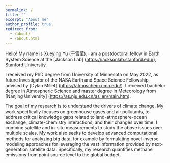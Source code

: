 ```yaml
---
permalink: /
title: ""
excerpt: "About me"
author_profile: true
redirect_from: 
  - /about/
  - /about.html
---
```


Hello! My name is Xueying Yu (于雪莹). I am a postdoctoral fellow in Earth System Science at the [Jackson Lab] (https://jacksonlab.stanford.edu/), Stanford University.

I received my PhD degree from University of Minnesota on May 2022, as future Investigator of the NASA Earth and Space Science Fellowship, advised by [Dylan Millet] (https://atmoschem.umn.edu/). I received bachelor degree in Atmospheric Science and master degree in Meteorology from [Nanjing University] (https://as.nju.edu.cn/as_en/main.htm).

The goal of my research is to understand the drivers of climate change. My work specifically focuses on greenhouse gases and air pollutants, to address critical knowledge gaps related to land-atmosphere-ocean exchange, climate-chemistry interactions, and their changes over time. I combine satellite and in-situ measurements to study the above issues over multiple scales. My work also seeks to develop advanced computational methods for analyzing big data, for example by formulating novel inverse modeling approaches for leveraging the vast information provided by next-generation satellite data. Specifically, my research quantifies methane emissions from point source level to the global budget.
